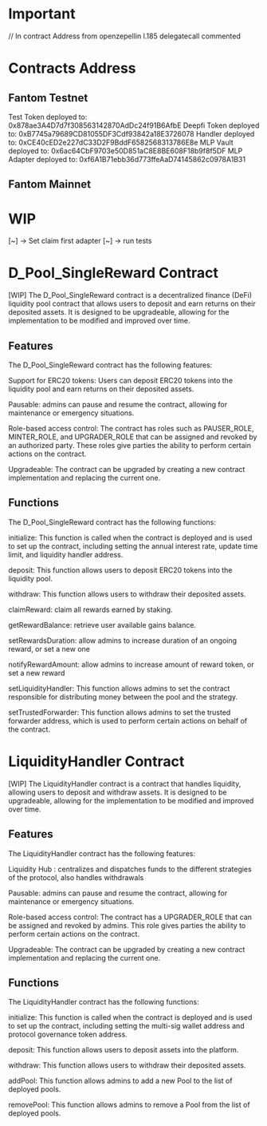 # Important 

// In contract Address from openzepellin l.185 delegatecall commented

# Contracts Address
## Fantom Testnet
Test Token deployed to: 0x878ae3A4D7d7f308563142870AdDc24f91B6AfbE
Deepfi Token deployed to: 0xB7745a79689CD81055DF3Cdf93842a18E3726078
Handler deployed to: 0xCE40cED2e227dC33D2F9BddF6582568313786E8e
MLP Vault deployed to: 0x6ac64CbF9703e50D851aC8E8BE608F18b9f8f5DF
MLP Adapter deployed to: 0xf6A1B71ebb36d773ffeAaD74145862c0978A1B31

## Fantom Mainnet

# WIP
[~] -> Set claim first adapter
[~] -> run tests

# D_Pool_SingleReward Contract
[WIP]
The D_Pool_SingleReward contract is a decentralized finance (DeFi) liquidity pool contract that allows users to deposit and earn returns on their deposited assets. It is designed to be upgradeable, allowing for the implementation to be modified and improved over time.

## Features
The D_Pool_SingleReward contract has the following features:

Support for ERC20 tokens: Users can deposit ERC20 tokens into the liquidity pool and earn returns on their deposited assets.

Pausable: admins can pause and resume the contract, allowing for maintenance or emergency situations.

Role-based access control: The contract has roles such as PAUSER_ROLE, MINTER_ROLE, and UPGRADER_ROLE that can be assigned and revoked by an authorized party. These roles give parties the ability to perform certain actions on the contract.

Upgradeable: The contract can be upgraded by creating a new contract implementation and replacing the current one.

## Functions
The D_Pool_SingleReward contract has the following functions:

initialize: This function is called when the contract is deployed and is used to set up the contract, including setting the annual interest rate, update time limit, and liquidity handler address.

deposit: This function allows users to deposit ERC20 tokens into the liquidity pool.

withdraw: This function allows users to withdraw their deposited assets.

claimReward: claim all rewards earned by staking.

getRewardBalance: retrieve user available gains balance.

setRewardsDuration: allow admins to increase duration of an ongoing reward, or set a new one

notifyRewardAmount: allow admins to increase amount of reward token, or set a new reward

setLiquidityHandler: This function allows admins to set the contract responsible for distributing money between the pool and the strategy.

setTrustedForwarder: This function allows admins to set the trusted forwarder address, which is used to perform certain actions on behalf of the contract.


# LiquidityHandler Contract
[WIP]
The LiquidityHandler contract is a contract that handles liquidity, allowing users to deposit and withdraw assets. It is designed to be upgradeable, allowing for the implementation to be modified and improved over time.

## Features
The LiquidityHandler contract has the following features:

Liquidity Hub : centralizes and dispatches funds to the different strategies of the protocol, also handles withdrawals

Pausable: admins can pause and resume the contract, allowing for maintenance or emergency situations.

Role-based access control: The contract has a UPGRADER_ROLE that can be assigned and revoked by admins. This role gives parties the ability to perform certain actions on the contract.

Upgradeable: The contract can be upgraded by creating a new contract implementation and replacing the current one.

## Functions
The LiquidityHandler contract has the following functions:

initialize: This function is called when the contract is deployed and is used to set up the contract, including setting the multi-sig wallet address and protocol governance token address.

deposit: This function allows users to deposit assets into the platform.

withdraw: This function allows users to withdraw their deposited assets.

addPool: This function allows admins to add a new Pool to the list of deployed pools.

removePool: This function allows admins to remove a Pool from the list of deployed pools.